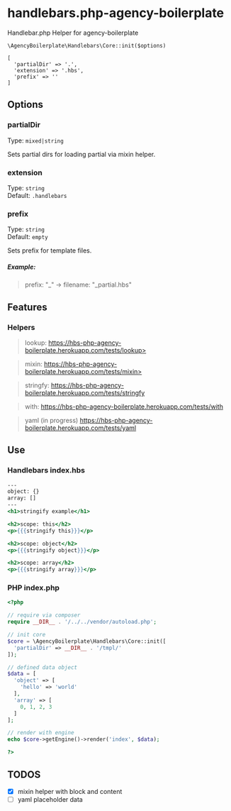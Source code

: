 # handlebars.php-agency-boilerplate

Handlebar.php Helper for agency-boilerplate

`\AgencyBoilerplate\Handlebars\Core::init($options)`
```
[
  'partialDir' => '.',
  'extension' => '.hbs',
  'prefix' => ''
]
```
## Options
### partialDir

Type: `mixed|string`

Sets partial dirs for loading partial via mixin helper.


### extension

Type: `string`<br />
Default: `.handlebars`

### prefix

Type: `string`<br />
Default: `empty`

Sets prefix for template files.

##### Example:
> prefix: "_" -> filename: "_partial.hbs"

## Features

### Helpers

>lookup: https://hbs-php-agency-boilerplate.herokuapp.com/tests/lookup>

>mixin: https://hbs-php-agency-boilerplate.herokuapp.com/tests/mixin>

>stringfy: https://hbs-php-agency-boilerplate.herokuapp.com/tests/stringfy

>with: https://hbs-php-agency-boilerplate.herokuapp.com/tests/with

>yaml (in progress) https://hbs-php-agency-boilerplate.herokuapp.com/tests/yaml

## Use

### Handlebars index.hbs
```mustache
---
object: {}
array: []
---
<h1>stringify example</h1>

<h2>scope: this</h2>
<p>{{{stringify this}}}</p>

<h2>scope: object</h2>
<p>{{{stringify object}}}</p>

<h2>scope: array</h2>
<p>{{{stringify array}}}</p>
```
### PHP index.php

```php
<?php

// require via composer
require __DIR__ . '/../../vendor/autoload.php';

// init core
$core = \AgencyBoilerplate\Handlebars\Core::init([
  'partialDir' => __DIR__ . '/tmpl/'
]);

// defined data object
$data = [
  'object' => [
    'hello' => 'world'
  ],
  'array' => [
    0, 1, 2, 3
  ]
];

// render with engine
echo $core->getEngine()->render('index', $data);

?>
```

## TODOS

- [x] mixin helper with block and content
- [ ] yaml placeholder data
